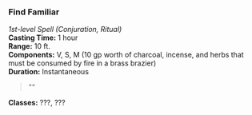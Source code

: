### Find Familiar  
*1st-level Spell (Conjuration, Ritual)*  
**Casting Time:** 1 hour  
**Range:** 10 ft.  
**Components:** V, S, M (10 gp worth of charcoal, incense, and herbs that must be consumed by fire in a brass brazier)  
**Duration:** Instantaneous  

> *""*

**Classes:** ???, ???
